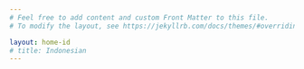 ```yaml
---
# Feel free to add content and custom Front Matter to this file.
# To modify the layout, see https://jekyllrb.com/docs/themes/#overriding-theme-defaults

layout: home-id
# title: Indonesian
---
```

